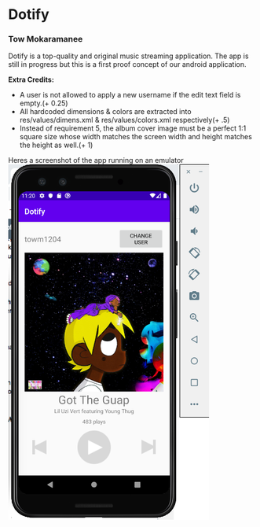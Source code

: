 # Dotify
### Tow Mokaramanee

Dotify is a top-quality and original music streaming application. The app is still in progress but this is a first proof concept of our android application.

**Extra Credits:**
- A user is not allowed to apply a new username if the edit text field is empty.(+ 0.25)
- All hardcoded dimensions & colors are extracted into res/values/dimens.xml & res/values/colors.xml respectively(+ .5)
- Instead of requirement 5, the album cover image must be a perfect 1:1 square size whose width matches the screen width and height matches the height as well.(+ 1)

Heres a screenshot of the app running on an emulator
![Emulator Screenshot](imgs/dotify_screenshot.png)
